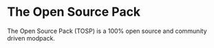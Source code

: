 # The Open Source Pack
The Open Source Pack (TOSP) is a 100% open source and community driven modpack.
